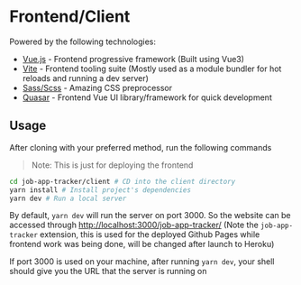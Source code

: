 # Frontend/Client

Powered by the following technologies:

- [Vue.js](https://v3.vuejs.org/) - Frontend progressive framework (Built using Vue3)
- [Vite](https://vitejs.dev/) - Frontend tooling suite (Mostly used as a module bundler for hot reloads and running a dev server)
- [Sass/Scss](https://sass-lang.com/) - Amazing CSS preprocessor
- [Quasar](https://quasar.dev/) - Frontend Vue UI library/framework for quick development

## Usage

After cloning with your preferred method, run the following commands

> Note: This is just for deploying the frontend

```bash
cd job-app-tracker/client # CD into the client directory
yarn install # Install project's dependencies
yarn dev # Run a local server
```

By default, `yarn dev` will run the server on port 3000. So the website can be accessed through <http://localhost:3000/job-app-tracker/> (Note the `job-app-tracker` extension, this is used for the deployed Github Pages while frontend work was being done, will be changed after launch to Heroku)

If port 3000 is used on your machine, after running `yarn dev`, your shell should give you the URL that the server is running on